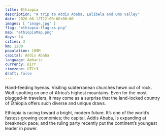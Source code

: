 ```yaml
---
title: Ethiopia
description: "A trip to Addis Ababa, Lalibela and Omo Valley"
date: 2020-06-12T12:00:00+00:00
images: [ "image.jpg" ]
flag: "ethiopia-flag-xs.png"
map: "ethiopiaMap.png"
days: 14
cities: 3
km: 1200
population: 109M
capital: Addis Ababa
language: Amharic
currency: Birr
timezone: UTC+3
draft: false
---
```


Hand-feeding hyenas. Visiting subterranean churches hewn out of rock. Wolf-spotting on one of Africa’s highest mountains. Even for the most plugged-in travelers, it may come as a surprise that the land-locked country of Ethiopia offers such diverse and unique draws.

Ethiopia is racing toward a bright, modern future. It’s one of the world’s fastest-growing economies; the capital, Addis Ababa, is expanding at breakneck pace; and the ruling party recently put the continent’s youngest leader in power.
